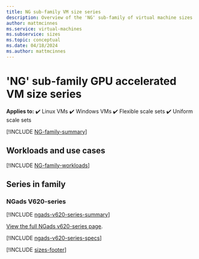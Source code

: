 ```yaml
---
title: NG sub-family VM size series
description: Overview of the 'NG' sub-family of virtual machine sizes
author: mattmcinnes
ms.service: virtual-machines
ms.subservice: sizes
ms.topic: conceptual
ms.date: 04/18/2024
ms.author: mattmcinnes
---
```


# 'NG' sub-family GPU accelerated VM size series

**Applies to:** :heavy_check_mark: Linux VMs :heavy_check_mark: Windows VMs :heavy_check_mark: Flexible scale sets :heavy_check_mark: Uniform scale sets

[!INCLUDE [NG-family-summary](./includes/ng-family-summary.md)]

## Workloads and use cases

[!INCLUDE [NG-family-workloads](./includes/ng-family-workloads.md)]

## Series in family

### NGads V620-series
[!INCLUDE [ngads-v620-series-summary](./includes/ngads-v620-series-summary.md)]

[View the full NGads v620-series page](../../ngads-v-620-series.md).

[!INCLUDE [ngads-v620-series-specs](./includes/ngads-v620-series-specs.md)]


[!INCLUDE [sizes-footer](../includes/sizes-footer.md)]